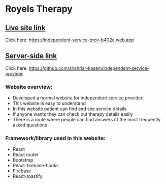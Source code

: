 # Royels Therapy

## [Live site link](https://independent-service-prov-b402c.web.app )
Click here: https://independent-service-prov-b402c.web.app 

## [Server-side link](https://github.com/shahriar-kasem/independent-service-provider)
Click here: https://github.com/shahriar-kasem/independent-service-provider 

### Website overview:
* Developed a normal website for independent service provider
* This website is easy to understand  
* In this website patient can find and see service details 
* If anyone wants they can check out therapy details easily 
* There is a route where people can find answers of the most frequently asked questions

### Framework/library used in this website:
* React
* React router
* Bootstrap
* React-firebase-hooks
* Firebase 
* React-toastify